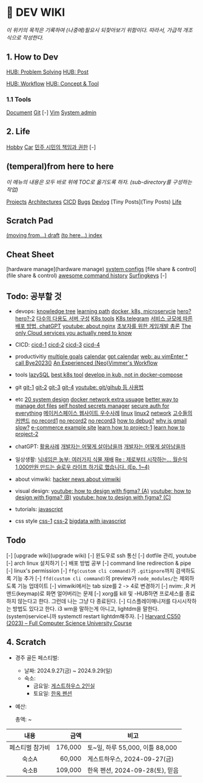 #  DEV WIKI

  _이 위키의 목적은 기록하여 (나중에)필요시 되찾아보기 위함이다.
  따라서, 가급적 개조식으로 작성한다._


## 1. How to Dev

[HUB: Problem Solving](/problem_solving/index.md)
[HUB: Post](/dev-posts/index.md)

[HUB: Workflow](/workflows/index.md)
[HUB: Concept & Tool](/concepts_and_tools/index.md)

### 1.1 Tools

[ Document](/tools/documentation/index.md)
[ Git](/tools/git_and_github/index.md) [-]
[ Vim](/tools/vim/index.md)
[ System admin](/tools/system_admin/index.md)


## 2. Life

[ Hobby](/life/hobby/index.md)
[ Car](/life/car/index.md)
[ 민주 시민의 책임과 권한](/life/democratic_citizen/index.md) [-]

## (temperal)from here to here

  _이 메뉴의 내용은 모두 바로 위에 TOC로 옮기도록 하자. (sub-directory를 구성하는 작업)_

[Projects](Projects)
[Architectures](Architectures)
[CICD](CICD)
[Bugs](Bugs)
[Devlog](Devlog)
[Tiny Posts](Tiny Posts)
[Life](Life)


## Scratch Pad

[(moving from...) draft](draft)
[(to here...) index](./draft/index)

## Cheat Sheet

[hardware manage](hardware manage)
[system configs](system-configs)
[file share & control](file share & control)
[awesome command history](awesome-command-history)
[Surfingkeys](/cheat_sheet/Surfingkeys_extension.md) [-]

## Todo: 공부할 것

- devops:
  [knowledge tree](https://subicura.com/devops/guide/deploy.html)
  [learning path](https://www.youtube.com/watch?v=qJAxwVHKRfU)
  [docker, k8s, microservcie](https://www.youtube.com/watch?v=xdqOxF2JqwU)
  [hero?](https://www.joinc.co.kr/w/FrontPage/man/12/monolithicToMSA)
  [hero?-2](https://www.joinc.co.kr/w/devops)
  [다수의 다용도 서버 구성](https://www.clien.net/service/board/cm_linux/18075108?od=T31&po=7&category=0&groupCd=)
  [K8s tools](https://www.clien.net/service/board/cm_linux/16754746?od=T31&po=19&category=0&groupCd=)
  [K8s telegram](https://www.clien.net/service/board/cm_linux/16301066?od=T31&po=22&category=0&groupCd=)
  [서비스 규모에 따른 배포 방법, chatGPT](https://chat.openai.com/g/g-tXRU6PcBN-devops-gpt/c/f9ecf606-4e2e-418b-9464-efd8d4668a7a)
  [youtube: about nginx](https://www.youtube.com/watch?v=tqZfdffaaBo&ab_channel=%EC%9A%B0%EB%A6%AC%EB%B0%8B_woorimIT)
  [초보자를 위한 게임개발 총론](https://gpgstudy.com/gpgiki/%EC%B4%88%EB%B3%B4%EC%9E%90_Faq)
  [The only Cloud services you actually need to know](https://www.youtube.com/watch?v=gcfB8iIPtbY)


- CICD:
  [cicd-1](https://velog.io/@rmswjdtn/Spring-Docker-Github-Action-Spring-Boot-%EC%9E%90%EB%8F%99%EB%B0%B0%ED%8F%AC%ED%99%98%EA%B2%BD-%EB%A7%8C%EB%93%A4%EA%B8%B0)
  [cicd-2](https://velog.io/@rmswjdtn/posts)
  [cicd-3](https://www.youtube.com/watch?v=6-RtA6FlbgQ)
  [cicd-4](https://nihaldias.medium.com/nginx-vs-serve-for-deploying-react-applications-642c3135aadc)

- productivitiy
  [multiple goals](https://www.youtube.com/watch?v=sxKu2a8glEE)
  [calendar](https://www.youtube.com/watch?v=Y2uOsl_4sXc)
  [gpt calendar](https://www.youtube.com/watch?v=JKJ1rso3WNc)
  [web: au vimEnter \* call Bye2023()](https://au-vimenter.github.io/post/2023-12-23-au-vimenter/)
  [An Experienced (Neo)Vimmer's Workflow](https://seniormars.com/posts/neovim-workflow/)

- tools
  [lazySQL](https://github.com/jorgerojas26/lazysql)
  [best k8s tool](https://www.youtube.com/watch?v=R0HlJsugOAE)
  [develop in kub, not in docker-compose](https://www.youtube.com/watch?v=RTo9Pvo_yiY)

- git
  [git-1](https://www.youtube.com/watch?v=_REmkoIyPW0)
  [git-2](https://www.youtube.com/watch?v=tDOxm4P3udo)
  [git-3](https://www.youtube.com/watch?v=57x4ZzzCr2Y)
  [git-4](https://www.youtube.com/watch?v=K-FKqXj8BAQ&list=WL&index=8)
  [youtube: git/gihub 등 사용법](https://www.youtube.com/watch?v=Zx0XyyVLOho&ab_channel=%EC%82%B6%EC%9D%80%EA%B0%9C%EB%B0%9C)

- etc
  [20 system design](https://www.youtube.com/watch?v=i53Gi_K3o7I)
  [docker network extra usuage](https://www.youtube.com/watch?v=bKFMS5C4CG0)
  [better way to manage dot files](https://www.youtube.com/watch?v=tBoLDpTWVOM)
  [self hosted secrets manager](https://www.youtube.com/watch?v=7t5M4FXqs9E&list=WL&index=29)
  [secure auth for everything](https://www.youtube.com/watch?v=N5unsATNpJk)
  [메이커스페이스 웹사이트 우수사례](https://hanyang3d.kr/)
  [linux](https://www.geeksforgeeks.org/watch-command-in-linux-with-examples/)
  [linux2](https://www.sharedit.co.kr/posts/2000)
  [network](https://matthewpalmer.net/kubernetes-app-developer/articles/kubernetes-networking-guide-beginners.html)
  [고수들의 커맨드](https://www.clien.net/service/board/cm_linux/16461267?od=T31&po=20&category=0&groupCd=)
  [no record1](https://www.youtube.com/watch?v=Kwn1eHZP3C4&ab_channel=Spellthorn)
  [no record2](https://www.youtube.com/watch?v=wUf3UytV4wQ&ab_channel=TreyCodes)
  [no record3](https://www.youtube.com/watch?v=rn3NLshfI24&ab_channel=%EC%9A%B0%EC%95%84%EC%95%84)
  [how to debug?](https://okky.kr/articles/272227)
  [why is gmail slow?](https://for-development.tistory.com/121)
  [e-commerce example site](https://contents.clayful.store/)
  [learn how to project-1](https://github.com/boostcampwm-2022)
  [learn how to project-2](https://www.essential2189.dev/db-performance-fts)

- chatGPT:
  [활용사례](https://www.youtube.com/watch?v=9Ibegk8Yhy0)
  [개발자는 어떻게 살아남을까](https://www.youtube.com/watch?v=U55ex_ga7_k)
  [개발자는 어떻게 살아남을까](https://www.youtube.com/watch?v=M2T-4SoLY-0)

- 일상생활:
  [닉네임은 농부: 여러가지 식물 재배](https://www.clien.net/service/board/lecture/18686416?od=T31&po=0&category=0&groupCd=allreview)
  [Re : 제로부터 시작하는… 월순익 1,000만원 만드는 슬로우 라이프 하기로 했습니다. (Ep. 1~4)](https://www.jianyang.co.kr/p/re-1000-ep-14)

- about vimwiki:
  [hacker news about vimwiki](https://news.ycombinator.com/item?id=13157497)

- visual design:
  [youtube: how to design with figma? (A)](https://www.youtube.com/watch?v=6YpAl-U1ASU)
  [youtube: how to design with figma? (B)](https://www.youtube.com/watch?v=h1gtRXskgoY)
  [youtube: how to design with figma? (C)](https://www.youtube.com/watch?v=l3A9OcUd_Us)

- tutorials:
  [javascript](https://www.squash.io/tutorials/)

- css style
  [css-1](https://animista.net/)
  [css-2](https://www.youtube.com/watch?v=OWaHfpHxgb8)
  [bigdata with javascript](https://www.manning.com/books/data-wrangling-with-javascript?a_aid=datawranglingwithjavascript&a_bid=acc654f9)


## Todo

[-] [upgrade wiki](upgrade wiki)
[-] 윈도우로 ssh 통신
[-] dotfile 관리, youtube
[-] arch linux 설치하기
[-] 배포 방법 공부
[-] command line redirection & pipe
[-] linux's permission
[-] `ffg(custom cli command)`가 `.gitignore`까지 검색하도록 기능 추가
[-] `ffd(custom cli command)`의 preview가 `node_modules/`는 제외하도록 기능 업데이트
[-] vimwiki에서는 tab size를 2 -> 4로 변경하기
[-] nvim: ,R 커맨드(keymap)로 화면 얼어버리는 문제
[-] xorg를 kill 및 -HUB하면 프로세스를 종료하지 않는다고 한다. 그런데 나는 그냥 다 종료된다.
[-] 디스플레이매니저를 다시시작하는 방법도 있다고 한다. i3 wm을 말하는게 아니고, lightdm을 말한다. (system)service니까 systemctl restart lightdm해주자.
[-] [Harvard CS50 (2023) – Full Computer Science University Course](https://www.youtube.com/watch?v=LfaMVlDaQ24)


## 4. Scratch

- 경주 골든 페스티벌:
  - 날짜: 2024.9.27(금) ~ 2024.9.29(일)
  - 숙소:
    - 금요일: [게스트하우스 2인실](https://www.yeogi.com/domestic-accommodations/11288?checkIn=2024-09-27&checkOut=2024-09-29&personal=2)
    - 토요일: [한옥 펜션](https://www.yeogi.com/domestic-accommodations/67500?checkIn=2024-09-27&checkOut=2024-09-29&personal=2)


- 예산:

  총액: ~

| 내용             | 금액       | 비고                            |
| :--------------: | ---------: | --------------------            |
| 페스티벌 참가비  | 176,000    | 토~일, 하루 55,000, 이틀 88,000 |
| 숙소A            | 60,000     | 게스트하우스, 2024-09-27(금)    |
| 숙소B            | 109,000    | 한옥 펜션, 2024-09-28(토), 믿음 |

